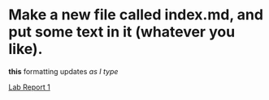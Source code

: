 # Make a new file called index.md, and put some text in it (whatever you like).

**this** formatting updates *as I type*

[Lab Report 1](lab_report_1_week_2.html)
